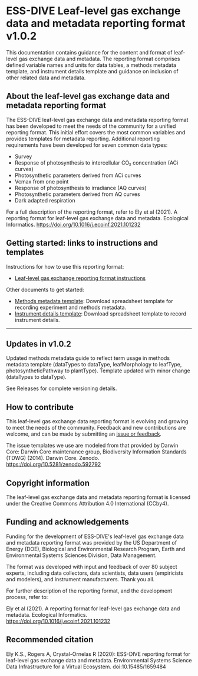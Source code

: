# ESS-DIVE Leaf-level gas exchange data and metadata reporting format v1.0.2

This documentation contains guidance for the content and format of leaf-level gas exchange data and metadata. The reporting format comprises defined variable names and units for data tables, a methods metadata template, and instrument details template and guidance on inclusion of other related data and metadata.   

## About the leaf-level gas exchange data and metadata reporting format

The ESS-DIVE leaf-level gas exchange data and metadata reporting format has been developed to meet the needs of the community for a unified reporting format. This initial effort covers the most common variables and provides templates for metadata reporting. Additional reporting requirements have been developed for seven common data types: 
* Survey
* Response of photosynthesis to intercellular CO&#8322; concentration (ACi curves)
* Photosynthetic parameters derived from ACi curves
* Vcmax from one point
* Response of photosynthesis to irradiance (AQ curves)
* Photosynthetic parameters derived from AQ curves
* Dark adapted respiration

For a full description of the reporting format, refer to Ely et al (2021). A reporting format for leaf-level gas exchange data and metadata. Ecological Informatics. https://doi.org/10.1016/j.ecoinf.2021.101232 

## Getting started: links to instructions and templates

Instructions for how to use this reporting format:
- [Leaf-level gas exchange reporting format instructions](instructions.md) 

Other documents to get started:
- [Methods metadata template](https://github.com/ess-dive-community/essdive-leaf-gas-exchange/blob/master/templates/methodsMetadataTemplate.xlsx): Download spreadsheet template for recording experiment and methods metadata. 
- [Instrument details template](https://github.com/ess-dive-community/essdive-leaf-gas-exchange/blob/master/templates/instrumentDetailsTemplate.xlsx): Download spreadsheet template to record instrument details. 

---
## Updates in v1.0.2

Updated methods metadata guide to reflect term usage in methods metadata template (dataTypes to dataType, leafMorphology to leafType, photosyntheticPathway to plantType). Template updated with minor change (dataTypes to dataType).

See Releases for complete versioning details. 

## How to contribute 

This leaf-level gas exchange data reporting format is evolving and growing to meet the needs of the community. Feedback and new contributions are welcome, and can be made by submitting an [issue or feedback](https://github.com/ess-dive-community/essdive-leaf-gas-exchange/issues/new/choose).  

The issue templates we use are modeled from that provided by Darwin Core:
Darwin Core maintenance group, Biodiversity Information Standards (TDWG) (2014). Darwin Core. Zenodo. https://doi.org/10.5281/zenodo.592792

## Copyright information

The leaf-level gas exchange data and metadata reporting format is licensed under the Creative Commons Attribution 4.0 International (CCby4).

## Funding and acknowledgements

Funding for the development of ESS-DIVE's leaf-level gas exchange data and metadata reporting format was provided by the US Department of Energy (DOE), Biological and Environmental Research Program, Earth and Environmental Systems Sciences Division, Data Management.

The format was developed with input and feedback of over 80 subject experts, including data collectors, data scientists, data users (empiricists and modelers), and instrument manufacturers. Thank you all. 

For further description of the reporting format, and the development process, refer to:

Ely et al (2021). A reporting format for leaf-level gas exchange data and metadata. Ecological Informatics. https://doi.org/10.1016/j.ecoinf.2021.101232 

## Recommended citation

Ely K.S., Rogers A, Crystal-Ornelas R (2020): ESS-DIVE reporting format for leaf-level gas exchange data and metadata. Environmental Systems Science Data Infrastructure for a Virtual Ecosystem. doi:10.15485/1659484

